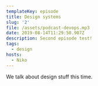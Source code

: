 ```yaml
---
templateKey: episode
title: Design systems
slug: '2'
file: /assets/podcast-devops.mp3
date: 2019-08-14T11:29:50.907Z
description: Second episode test!
tags:
  - design
hosts:
  - Niko
---
```

We talk about design stuff this time.
